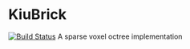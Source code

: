 KiuBrick
========
[![Build Status](https://travis-ci.org/HaMster21/KiuBrick.png?branch=master)](https://travis-ci.org/HaMster21/KiuBrick)
A sparse voxel octree implementation
